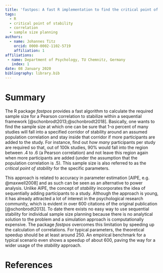 ```yaml
---
title: 'fastpos: A fast R implementation to find the critical point of stability for a correlation'
tags:
  - R
  - critical point of stability
  - correlation
  - sample size planning
authors:
  - name: Johannes Titz
    orcid: 0000-0002-1102-5719
    affiliation: 1
affiliations:
 - name: Department of Psychology, TU Chemnitz, Germany
   index: 1
date: 08 January 2020
bibliography: library.bib
---
```


# Summary
The R package *fastpos* provides a fast algorithm to calculate the required sample size for a Pearson correlation to stabilize within a sequential framework [@schonbrodt2013;@schonbrodt2018]. Basically, one wants to find the sample size at which one can be sure that 1-α percent of many studies will fall into a specified corridor of stability around an assumed population correlation and stay inside that corridor if more participants are added to the study. For instance, find out *how many* participants per study are required so that, out of 100k studies, 90% would fall into the region between .4 to .6 (a Pearson correlation) and not leave this region again when more participants are added (under the assumption that the population correlation is .5). This sample size is also referred to as the *critical point of stability* for the specific parameters.

This approach is related to accuracy in parameter estimation [AIPE, e.g. @maxwell2008] and as such can be seen as an alternative to power analysis. Unlike AIPE, the concept of *stability* incorporates the idea of sequentially adding participants to a study. Although the approach is young, it has already attracted a lot of interest in the psychological research community, which is evident in over 600 citations of the original publication [@schonbrodt2013]. To date there exists no easy way to use sequential stability for individual sample size planning because there is no analytical solution to the problem and a simulation approach is computationally expensive. The package *fastpos* overcomes this limitation by speeding up the calculation of correlations. For typical parameters, the theoretical speedup should be at least around 250. An empirical benchmark for a typical scenario even shows a speedup of about 600, paving the way for a wider usage of the *stability* approach.

# References
